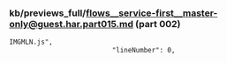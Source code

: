 ### kb/previews_full/flows__service-first__master-only@guest.har.part015.md (part 002)

```md
IMGMLN.js",
                          "lineNumber": 0,
           
```

```
